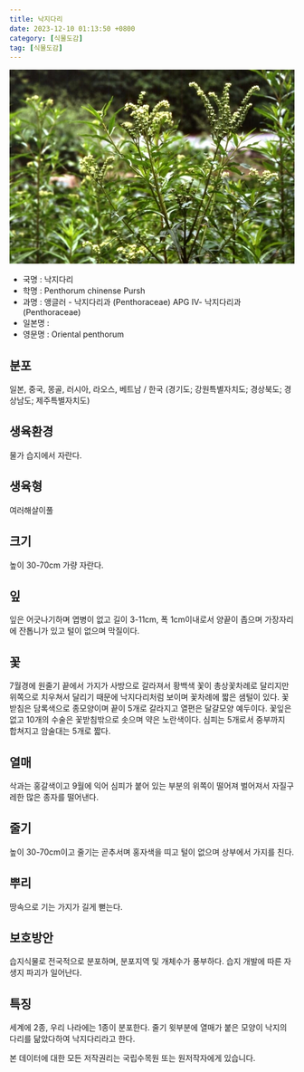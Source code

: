 ```yaml
---
title: 낙지다리
date: 2023-12-10 01:13:50 +0800
category: [식물도감]
tag: [식물도감]
---
```




![낙지다리](/assets/img/fileUpload/plants/basic/Crassulaceae/Penthorum/18370/1_th2.JPG)
- 국명 : 낙지다리
- 학명 : Penthorum chinense Pursh
- 과명 : 앵글러 - 낙지다리과 (Penthoraceae) APG Ⅳ- 낙지다리과 (Penthoraceae)
- 일본명 : 
- 영문명 : Oriental penthorum


## 분포
일본, 중국, 몽골, 러시아, 라오스, 베트남 / 한국 (경기도; 강원특별자치도; 경상북도; 경상남도; 제주특별자치도) 
## 생육환경
물가 습지에서 자란다.
## 생육형
여러해살이풀 
## 크기
높이 30-70cm 가량 자란다.
## 잎
잎은 어긋나기하며 엽병이 없고 길이 3-11cm, 폭 1cm이내로서 양끝이 좁으며 가장자리에 잔톱니가 있고 털이 없으며 막질이다.
## 꽃
7월경에 원줄기 끝에서 가지가 사방으로 갈라져서 황백색 꽃이 총상꽃차례로 달리지만 위쪽으로 치우쳐서 달리기 때문에 낙지다리처럼 보이며 꽃차례에 짧은 샘털이 있다. 꽃받침은 담록색으로 종모양이며 끝이 5개로 갈라지고 열편은 달걀모양 예두이다. 꽃잎은 없고 10개의 수술은 꽃받침밖으로 솟으며 약은 노란색이다. 심피는 5개로서 중부까지 합쳐지고 암술대는 5개로 짧다.
## 열매
삭과는 홍갈색이고 9월에 익어 심피가 붙어 있는 부분의 위쪽이 떨어져 벌어져서 자질구레한 많은 종자를 떨어낸다.
## 줄기
높이 30-70cm이고 줄기는 곧추서며 홍자색을 띠고 털이 없으며 상부에서 가지를 친다.
## 뿌리
땅속으로 기는 가지가 길게 뻗는다.
## 보호방안
습지식물로 전국적으로 분포하며, 분포지역 및 개체수가 풍부하다. 습지 개발에 따른 자생지 파괴가 일어난다.
## 특징
세계에 2종, 우리 나라에는 1종이 분포한다. 줄기 윗부분에 열매가 붙은 모양이 낙지의 다리를 닮았다하여 낙지다리라고 한다.






본 데이터에 대한 모든 저작권리는 국립수목원 또는 원저작자에게 있습니다.
